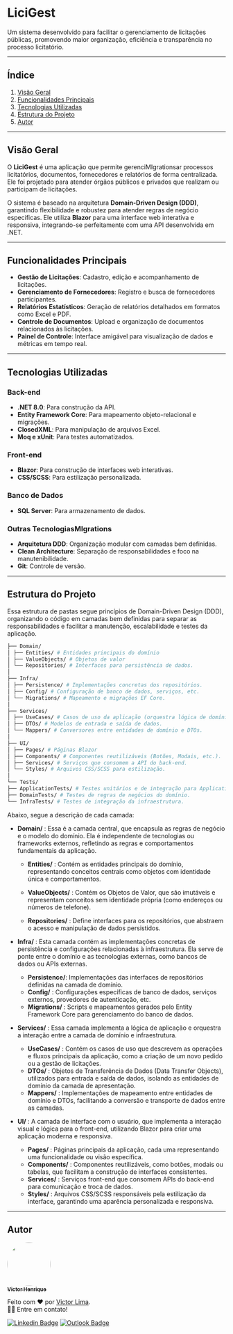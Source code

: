 # **LiciGest**

Um sistema desenvolvido para facilitar o gerenciamento de licitações públicas, promovendo maior organização, eficiência e transparência no processo licitatório.

---

## **Índice**

1. [Visão Geral](#visão-geral)
2. [Funcionalidades Principais](#funcionalidades-principais)
3. [Tecnologias Utilizadas](#tecnologias-utilizadas)
4. [Estrutura do Projeto](#estrutura-do-projeto)
5. [Autor](#autor)

---

## **Visão Geral**

O **LiciGest** é uma aplicação que permite gerenciMIgrationsar processos licitatórios, documentos, fornecedores e relatórios de forma centralizada. Ele foi projetado para atender órgãos públicos e privados que realizam ou participam de licitações.

O sistema é baseado na arquitetura **Domain-Driven Design (DDD)**, garantindo flexibilidade e robustez para atender regras de negócio específicas. Ele utiliza **Blazor** para uma interface web interativa e responsiva, integrando-se perfeitamente com uma API desenvolvida em .NET.

---

## **Funcionalidades Principais**

- **Gestão de Licitações**: Cadastro, edição e acompanhamento de licitações.
- **Gerenciamento de Fornecedores**: Registro e busca de fornecedores participantes.
- **Relatórios Estatísticos**: Geração de relatórios detalhados em formatos como Excel e PDF.
- **Controle de Documentos**: Upload e organização de documentos relacionados às licitações.
- **Painel de Controle**: Interface amigável para visualização de dados e métricas em tempo real.

---

## **Tecnologias Utilizadas**

### **Back-end**

- **.NET 8.0**: Para construção da API.
- **Entity Framework Core**: Para mapeamento objeto-relacional e migrações.
- **ClosedXML**: Para manipulação de arquivos Excel.
- **Moq e xUnit**: Para testes automatizados.

### **Front-end**

- **Blazor**: Para construção de interfaces web interativas.
- **CSS/SCSS**: Para estilização personalizada.

### **Banco de Dados**

- **SQL Server**: Para armazenamento de dados.

### **Outras Tecnologias**MIgrations

- **Arquitetura DDD**: Organização modular com camadas bem definidas.
- **Clean Architecture**: Separação de responsabilidades e foco na manutenibilidade.
- **Git**: Controle de versão.

---

## Estrutura do Projeto

Essa estrutura de pastas segue princípios de Domain-Driven Design (DDD), organizando o código em camadas bem definidas para separar as responsabilidades e facilitar a manutenção, escalabilidade e testes da aplicação.

```bash
├── Domain/
│ ├── Entities/ # Entidades principais do domínio
│ ├── ValueObjects/ # Objetos de valor
│ └── Repositories/ # Interfaces para persistência de dados.
│
├── Infra/
│ ├── Persistence/ # Implementações concretas dos repositórios.
│ ├── Config/ # Configuração de banco de dados, serviços, etc.
│ └── Migrations/ # Mapeamento e migrações EF Core.
│
├── Services/
│ ├── UseCases/ # Casos de uso da aplicação (orquestra lógica de domínio e infraestrutura).
│ ├── DTOs/ # Modelos de entrada e saída de dados.
│ └── Mappers/ # Conversores entre entidades de domínio e DTOs.
│
├── UI/
│ ├── Pages/ # Páginas Blazor
│ ├── Components/ # Componentes reutilizáveis (Botões, Modais, etc.).
│ ├── Services/ # Serviços que consomem a API do back-end.
│ └── Styles/ # Arquivos CSS/SCSS para estilização.
│
└── Tests/
├── ApplicationTests/ # Testes unitários e de integração para Application.
├── DomainTests/ # Testes de regras de negócios do domínio.
└── InfraTests/ # Testes de integração da infraestrutura.
```

Abaixo, segue a descrição de cada camada:

- **Domain/** : Essa é a camada central, que encapsula as regras de negócio e o modelo do domínio. Ela é independente de tecnologias ou frameworks externos, refletindo as regras e comportamentos fundamentais da aplicação.

  - **Entities/** : Contém as entidades principais do domínio, representando conceitos centrais como objetos com identidade única e comportamentos.

  - **ValueObjects/** : Contém os Objetos de Valor, que são imutáveis e representam conceitos sem identidade própria (como endereços ou números de telefone).

  - **Repositories/** : Define interfaces para os repositórios, que abstraem o acesso e manipulação de dados persistidos.

- **Infra/** : Esta camada contém as implementações concretas de persistência e configurações relacionadas à infraestrutura. Ela serve de ponte entre o domínio e as tecnologias externas, como bancos de dados ou APIs externas.

  - **Persistence/**: Implementações das interfaces de repositórios definidas na camada de domínio.
  - **Config/** : Configurações específicas de banco de dados, serviços externos, provedores de autenticação, etc.
  - **Migrations/** : Scripts e mapeamentos gerados pelo Entity Framework Core para gerenciamento do banco de dados.

- **Services/** : Essa camada implementa a lógica de aplicação e orquestra a interação entre a camada de domínio e infraestrutura.

  - **UseCases/** : Contém os casos de uso que descrevem as operações e fluxos principais da aplicação, como a criação de um novo pedido ou a gestão de licitações.
  - **DTOs/** : Objetos de Transferência de Dados (Data Transfer Objects), utilizados para entrada e saída de dados, isolando as entidades de domínio da camada de apresentação.
  - **Mappers/** : Implementações de mapeamento entre entidades de domínio e DTOs, facilitando a conversão e transporte de dados entre as camadas.

- **UI/** : A camada de interface com o usuário, que implementa a interação visual e lógica para o front-end, utilizando Blazor para criar uma aplicação moderna e responsiva.

  - **Pages/** : Páginas principais da aplicação, cada uma representando uma funcionalidade ou visão específica.
  - **Components/** : Componentes reutilizáveis, como botões, modais ou tabelas, que facilitam a construção de interfaces consistentes.
  - **Services/** : Serviços front-end que consomem APIs do back-end para comunicação e troca de dados.
  - **Styles/** : Arquivos CSS/SCSS responsáveis pela estilização da interface, garantindo uma aparência personalizada e responsiva.

---

## Autor

<a href="https://www.linkedin.com/in/victorhenriqu3/">
 <img style="border-radius: 50%;" src="https://avatars.githubusercontent.com/u/43153097?v=4" width="100px;" alt=""/>
 <br />
 <sub><b>Victor Henrique</b></sub></a> <a href="mailto:victorhenriqu3@outlook.com" title="Email"></a>

Feito com ❤️ por [Victor Lima](https://www.linkedin.com/in/victorhenriqu3/).
<br/>👋🏽 Entre em contato!

[![Linkedin Badge](https://img.shields.io/badge/-Victor%20Henrique-blue?style=flat-square&logo=Linkedin&logoColor=white&link=https://www.linkedin.com/in/victorhenriqu3/)](https://www.linkedin.com/in/victorhenriqu3/)
[![Outlook Badge](https://img.shields.io/badge/-victorhenriqu3@outlook.com-blue?style=flat-square&logo=microsoft-outlook&logoColor=white&link=mailto:victorhenriqu3@outlook.com)](mailto:victorhenriqu3@outlook.com)
